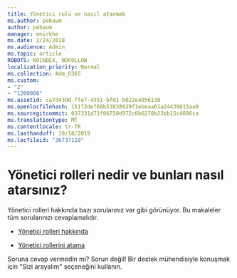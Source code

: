 ```yaml
---
title: Yönetici rolü ve nasıl atanmak
ms.author: pebaum
author: pebaum
manager: mnirkhe
ms.date: 2/24/2018
ms.audience: Admin
ms.topic: article
ROBOTS: NOINDEX, NOFOLLOW
localization_priority: Normal
ms.collection: Adm_O365
ms.custom:
- "2"
- "1200008"
ms.assetid: ca7d439d-ffe7-4351-bfd1-b022e4056138
ms.openlocfilehash: 151f2def68b53838929f1ebeaa61a24439815aa0
ms.sourcegitcommit: 037331d71f06750d972c0b6278b23bb15c4806ca
ms.translationtype: MT
ms.contentlocale: tr-TR
ms.lasthandoff: 10/18/2019
ms.locfileid: "36737110"
---
```

# <a name="what-are-admin-roles-and-how-do-you-assign-them"></a>Yönetici rolleri nedir ve bunları nasıl atarsınız?

Yönetici rolleri hakkında bazı sorularınız var gibi görünüyor. Bu makaleler tüm sorularınızı cevaplamalıdır.
  
- [Yönetici rolleri hakkında](https://docs.microsoft.com/office365/admin/add-users/about-admin-roles)

- [Yönetici rollerini atama](https://docs.microsoft.com/office365/admin/add-users/assign-admin-roles)

Soruna cevap vermedin mi? Sorun değil! Bir destek mühendisiyle konuşmak için "Sizi arayalım" seçeneğini kullanın.
  